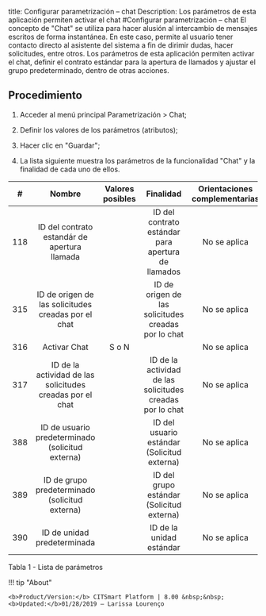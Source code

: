 title:  Configurar parametrización – chat 
Description: Los parámetros de esta aplicación permiten activar el chat 
#Configurar parametrización – chat
El concepto de "Chat" se utiliza para hacer alusión al intercambio de mensajes escritos de forma instantánea. En este caso, permite al usuario tener contacto directo al asistente del sistema a fin de dirimir dudas, hacer solicitudes, entre otros. Los parámetros de esta aplicación permiten activar el chat, definir el contrato estándar para la apertura de llamados y ajustar el grupo predeterminado, dentro de otras acciones.

Procedimiento
-------------

1.  Acceder al menú principal Parametrización \> Chat;

2.  Definir los valores de los parámetros (atributos);

3.  Hacer clic en "Guardar";

4.  La lista siguiente muestra los parámetros de la funcionalidad "Chat" y la
    finalidad de cada uno de ellos.

| **#** |                         **Nombre**                        | **Valores posibles** |                       **Finalidad**                       | **Orientaciones complementarias** |
|:-----:|:---------------------------------------------------------:|:--------------------:|:---------------------------------------------------------:|:---------------------------------:|
|  118  |        ID del contrato estandár de apertura llamada       |                      |     ID del contrato estándar para apertura de llamados    |            No se aplica           |
|  315  |    ID de origen de las solicitudes creadas por el chat    |                      |    ID de origen de las solicitudes creadas por lo chat    |            No se aplica           |
|  316  |                        Activar Chat                       |         S o N        |                                                           |            No se aplica           |
|  317  | ID de la actividad de las solicitudes creadas por el chat |                      | ID de la actividad de las solicitudes creadas por lo chat |            No se aplica           |
|  388  |      ID de usuario predeterminado (solicitud externa)     |                      |        ID del usuario estándar (Solicitud externa)        |            No se aplica           |
|  389  |       ID de grupo predeterminado (solicitud externa)      |                      |         ID del grupo estándar (Solicitud externa)         |            No se aplica           |
|  390  |                ID de unidad predeterminada                |                      |                  ID de la unidad estándar                 |            No se aplica           |

Tabla 1 - Lista de parámetros

!!! tip "About"

    <b>Product/Version:</b> CITSmart Platform | 8.00 &nbsp;&nbsp;
    <b>Updated:</b>01/28/2019 – Larissa Lourenço
